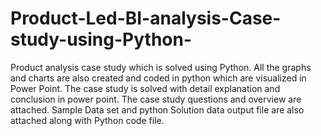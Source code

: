 # Product-Led-BI-analysis-Case-study-using-Python-
Product analysis case study which is solved using Python. 
All the graphs and charts are also created and coded in python which are visualized in Power Point. 
The case study is solved with detail explanation and conclusion in power point. 
The case study questions and overview are attached. Sample Data set and python Solution data output file are also attached along with Python code file.
